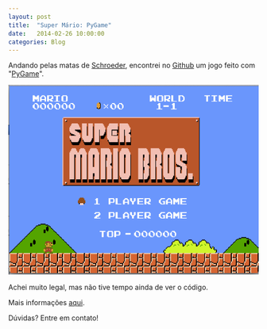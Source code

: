 ```yaml
---
layout: post
title:  "Super Mário: PyGame"
date:   2014-02-26 10:00:00
categories: Blog
---
```


Andando pelas matas de <a href="http://pt.wikipedia.org/wiki/Schroeder" target="_blank">Schroeder</a>, encontrei no <a href="https://github.com" target="_blank">Github</a> um jogo feito com "<a href="http://www.pygame.org/news.html" target="_blank">PyGame</a>".

<img src="/img/posts/superMario.png" />

Achei muito legal, mas não tive tempo ainda de ver o código.

Mais informações <a href="https://github.com/justinmeister/Mario-Level-1" target="_blank">aqui</a>.

Dúvidas? Entre em contato!